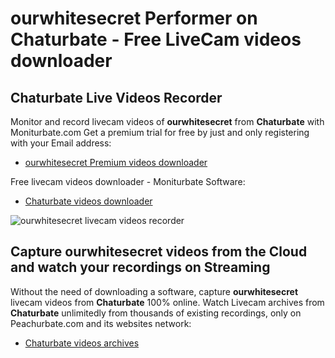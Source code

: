 # ourwhitesecret Performer on Chaturbate - Free LiveCam videos downloader

## Chaturbate Live Videos Recorder

Monitor and record livecam videos of **ourwhitesecret** from **Chaturbate** with Moniturbate.com
Get a premium trial for free by just and only registering with your Email address:
* [ourwhitesecret Premium videos downloader](https://moniturbate.com/request-demo-licence-key.html)

Free livecam videos downloader - Moniturbate Software:
* [Chaturbate videos downloader](https://moniturbate.com/moniturbate-download-software.html)

![ourwhitesecret livecam videos recorder](https://peachurnet.com/templates/moniturbate-software.png)


## Capture ourwhitesecret videos from the Cloud and watch your recordings on Streaming

Without the need of downloading a software, capture **ourwhitesecret** livecam videos from **Chaturbate** 100% online.
Watch Livecam archives from **Chaturbate** unlimitedly from thousands of existing recordings, only on Peachurbate.com and its websites network:
* [Chaturbate videos archives](https://peachurnet.com/)